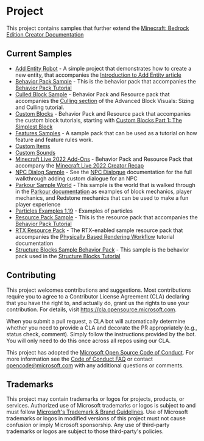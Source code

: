 # Project

This project contains samples that further extend the [Minecraft: Bedrock Edition Creator Documentation](https://docs.microsoft.com/minecraft/creator/)

## Current Samples

 * [Add Entity Robot](add_entity_robot/README.md) - A simple project that demonstrates how to create a new entity, that accompanies the [Introduction to Add Entity article](https://docs.microsoft.com/minecraft/creator/documents/introductiontoaddentity)
 * [Behavior Pack Sample](behavior_pack_sample/README.md) - This is the behavior pack that accompanies the [Behavior Pack Tutorial](https://docs.microsoft.com/minecraft/creator/documents/behaviorpack)
 * [Culled Block Sample](culled_block_sample/README.md) - Behavior Pack and Resource pack that accompanies the [Culling section](https://learn.microsoft.com/en-us/minecraft/creator/documents/customblockoversized?view=minecraft-bedrock-stable&branch=main#culling) of the Advanced Block Visuals: Sizing and Culling tutorial.
 * [Custom Blocks](custom_blocks/README.md) - Behavior Pack and Resource pack that accompanies the custom block tutorials, starting with [Custom Blocks Part 1: The Simplest Block](https://docs.microsoft.com/minecraft/creator/documents/addcustomdieblock)
 * [Features Samples](https://github.com/microsoft/minecraft-samples/blob/main/FeaturesSamples.mcaddon) - A sample pack that can be used as a tutorial on how feature and feature rules work.
 * [Custom Items](custom_items/README.md)
 * [Custom Sounds](custom_sounds/README.md)
 * [Minecraft Live 2022 Add-Ons](mclive2022_addon) - Behavior Pack and Resource Pack that accompany the [Minecraft Live 2022 Creator Recap](https://docs.microsoft.com/minecraft/creator/documents/minecraftlive2022creatorrecap)
 * [NPC Dialog Sample](npc_dialogue_sample/README.md) - See the [NPC Dialogue](https://docs.microsoft.com/minecraft/creator/documents/NPCDialogue) documentation for the full walkthrough adding custom dialogue for an NPC
 * [Parkour Sample World](parkour_sample_world/README.md) - This sample is the world that is walked through in the [Parkour documentation](https://docs.microsoft.com/minecraft/creator/documents/ParkourIntro) as examples of block mechanics, player mechanics, and Redstone mechanics that can be used to make a fun player experience
 * [Particles Examples 1.19](particles_examples_1.19) - Examples of particles
 * [Resource Pack Sample](resource_pack_sample/README.md) - This is the resource pack that accompanies the [Behavior Pack Tutorial](https://docs.microsoft.com/minecraft/creator/documents/resourcepack)
 * [RTX Resource Pack](rtx_resource_pack/README.md) - The RTX-enabled sample resource pack that accompanies the [Physically Based Rendering Workflow](https://docs.microsoft.com/minecraft/creator/documents/rtxpbrtutorial) tutorial documentation
 * [Structure Blocks Sample Behavior Pack](structure_blocks_sample_behavior_pack/README.md) - This sample is the behavior pack used in the [Structure Blocks Tutorial](https://docs.microsoft.com/minecraft/creator/documents/structureblockstutorial)

## Contributing

This project welcomes contributions and suggestions.  Most contributions require you to agree to a
Contributor License Agreement (CLA) declaring that you have the right to, and actually do, grant us
the rights to use your contribution. For details, visit https://cla.opensource.microsoft.com.

When you submit a pull request, a CLA bot will automatically determine whether you need to provide
a CLA and decorate the PR appropriately (e.g., status check, comment). Simply follow the instructions
provided by the bot. You will only need to do this once across all repos using our CLA.

This project has adopted the [Microsoft Open Source Code of Conduct](https://opensource.microsoft.com/codeofconduct/).
For more information see the [Code of Conduct FAQ](https://opensource.microsoft.com/codeofconduct/faq/) or
contact [opencode@microsoft.com](mailto:opencode@microsoft.com) with any additional questions or comments.

## Trademarks

This project may contain trademarks or logos for projects, products, or services. Authorized use of Microsoft 
trademarks or logos is subject to and must follow 
[Microsoft's Trademark & Brand Guidelines](https://www.microsoft.com/en-us/legal/intellectualproperty/trademarks/usage/general).
Use of Microsoft trademarks or logos in modified versions of this project must not cause confusion or imply Microsoft sponsorship.
Any use of third-party trademarks or logos are subject to those third-party's policies.
